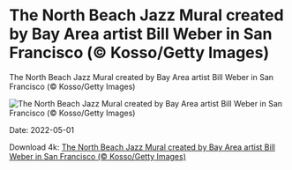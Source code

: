 # The North Beach Jazz Mural created by Bay Area artist Bill Weber in San Francisco (© Kosso/Getty Images)

The North Beach Jazz Mural created by Bay Area artist Bill Weber in San Francisco (© Kosso/Getty Images)

![The North Beach Jazz Mural created by Bay Area artist Bill Weber in San Francisco (© Kosso/Getty Images)](https://bing.com/th?id=OHR.NorthBeachJazz_EN-US2507879013_UHD.jpg&w=1024&h=576)

Date: 2022-05-01

Download 4k: [The North Beach Jazz Mural created by Bay Area artist Bill Weber in San Francisco (© Kosso/Getty Images)](https://bing.com/th?id=OHR.NorthBeachJazz_EN-US2507879013_UHD.jpg)

